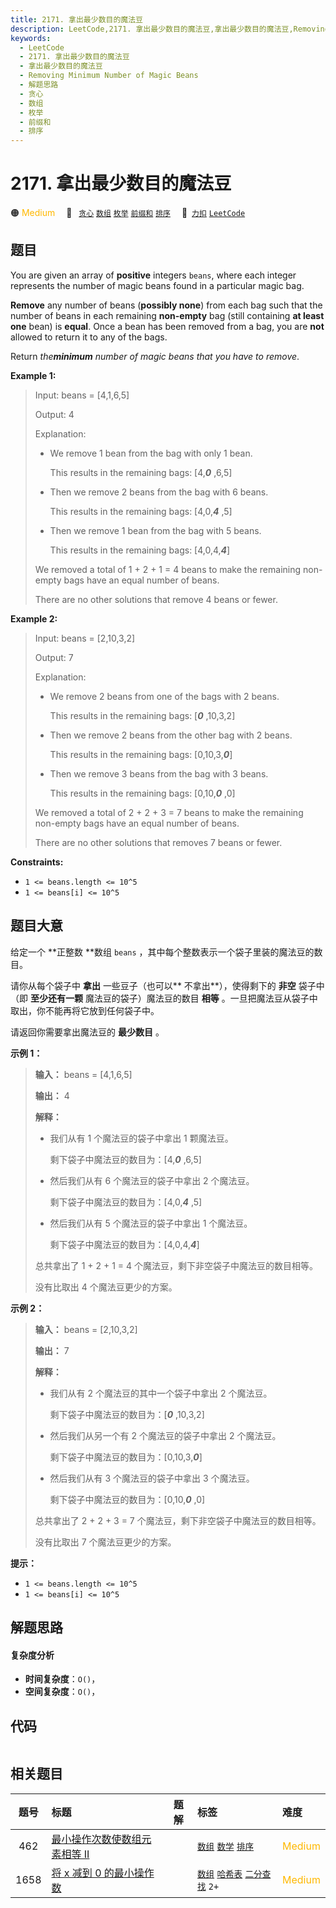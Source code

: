 ```yaml
---
title: 2171. 拿出最少数目的魔法豆
description: LeetCode,2171. 拿出最少数目的魔法豆,拿出最少数目的魔法豆,Removing Minimum Number of Magic Beans,解题思路,贪心,数组,枚举,前缀和,排序
keywords:
  - LeetCode
  - 2171. 拿出最少数目的魔法豆
  - 拿出最少数目的魔法豆
  - Removing Minimum Number of Magic Beans
  - 解题思路
  - 贪心
  - 数组
  - 枚举
  - 前缀和
  - 排序
---
```


# 2171. 拿出最少数目的魔法豆

🟠 <font color=#ffb800>Medium</font>&emsp; 🔖&ensp; [`贪心`](/tag/greedy.md) [`数组`](/tag/array.md) [`枚举`](/tag/enumeration.md) [`前缀和`](/tag/prefix-sum.md) [`排序`](/tag/sorting.md)&emsp; 🔗&ensp;[`力扣`](https://leetcode.cn/problems/removing-minimum-number-of-magic-beans) [`LeetCode`](https://leetcode.com/problems/removing-minimum-number-of-magic-beans)

## 题目

You are given an array of **positive** integers `beans`, where each integer
represents the number of magic beans found in a particular magic bag.

**Remove** any number of beans (**possibly none**) from each bag such that the
number of beans in each remaining **non-empty** bag (still containing **at
least one** bean) is **equal**. Once a bean has been removed from a bag, you
are **not** allowed to return it to any of the bags.

Return _the**minimum** number of magic beans that you have to remove_.



**Example 1:**

> Input: beans = [4,1,6,5]
> 
> Output: 4
> 
> Explanation: 
> - We remove 1 bean from the bag with only 1 bean.
> 
>   This results in the remaining bags: [4,**_0_** ,6,5]
> - Then we remove 2 beans from the bag with 6 beans.
> 
>   This results in the remaining bags: [4,0,**_4_** ,5]
> - Then we remove 1 bean from the bag with 5 beans.
> 
>   This results in the remaining bags: [4,0,4,**_4_**]
> 
> We removed a total of 1 + 2 + 1 = 4 beans to make the remaining non-empty bags have an equal number of beans.
> 
> There are no other solutions that remove 4 beans or fewer.

**Example 2:**

> Input: beans = [2,10,3,2]
> 
> Output: 7
> 
> Explanation:
> - We remove 2 beans from one of the bags with 2 beans.
> 
>   This results in the remaining bags: [_**0**_ ,10,3,2]
> - Then we remove 2 beans from the other bag with 2 beans.
> 
>   This results in the remaining bags: [0,10,3,_**0**_]
> - Then we remove 3 beans from the bag with 3 beans. 
> 
>   This results in the remaining bags: [0,10,_**0**_ ,0]
> 
> We removed a total of 2 + 2 + 3 = 7 beans to make the remaining non-empty bags have an equal number of beans.
> 
> There are no other solutions that removes 7 beans or fewer.

**Constraints:**

  * `1 <= beans.length <= 10^5`
  * `1 <= beans[i] <= 10^5`


## 题目大意

给定一个 **正整数  **数组 `beans` ，其中每个整数表示一个袋子里装的魔法豆的数目。

请你从每个袋子中 **拿出**  一些豆子（也可以**  不拿出**），使得剩下的 **非空** 袋子中（即 **至少还有一颗**
魔法豆的袋子）魔法豆的数目 **相等** 。一旦把魔法豆从袋子中取出，你不能再将它放到任何袋子中。

请返回你需要拿出魔法豆的 **最少数目** 。



**示例 1：**

> 
> 
> 
> 
> 
> **输入：** beans = [4,1,6,5]
> 
> **输出：** 4
> 
> **解释：**
> - 我们从有 1 个魔法豆的袋子中拿出 1 颗魔法豆。
> 
>   剩下袋子中魔法豆的数目为：[4,_**0**_ ,6,5]
> - 然后我们从有 6 个魔法豆的袋子中拿出 2 个魔法豆。
> 
>   剩下袋子中魔法豆的数目为：[4,0,_**4**_ ,5]
> - 然后我们从有 5 个魔法豆的袋子中拿出 1 个魔法豆。
> 
>   剩下袋子中魔法豆的数目为：[4,0,4,_**4**_]
> 
> 总共拿出了 1 + 2 + 1 = 4 个魔法豆，剩下非空袋子中魔法豆的数目相等。
> 
> 没有比取出 4 个魔法豆更少的方案。
> 
> 

**示例 2：**

> 
> 
> 
> 
> 
> **输入：** beans = [2,10,3,2]
> 
> **输出：** 7
> 
> **解释：**
> - 我们从有 2 个魔法豆的其中一个袋子中拿出 2 个魔法豆。
> 
>   剩下袋子中魔法豆的数目为：[_**0**_ ,10,3,2]
> - 然后我们从另一个有 2 个魔法豆的袋子中拿出 2 个魔法豆。
> 
>   剩下袋子中魔法豆的数目为：[0,10,3,_**0**_]
> - 然后我们从有 3 个魔法豆的袋子中拿出 3 个魔法豆。
> 
>   剩下袋子中魔法豆的数目为：[0,10,_**0**_ ,0]
> 
> 总共拿出了 2 + 2 + 3 = 7 个魔法豆，剩下非空袋子中魔法豆的数目相等。
> 
> 没有比取出 7 个魔法豆更少的方案。
> 
> 



**提示：**

  * `1 <= beans.length <= 10^5`
  * `1 <= beans[i] <= 10^5`


## 解题思路

#### 复杂度分析

- **时间复杂度**：`O()`，
- **空间复杂度**：`O()`，

## 代码

```javascript

```

## 相关题目

<!-- prettier-ignore -->
| 题号 | 标题 | 题解 | 标签 | 难度 |
| :------: | :------ | :------: | :------ | :------ |
| 462 | [最小操作次数使数组元素相等 II](https://leetcode.com/problems/minimum-moves-to-equal-array-elements-ii) |  |  [`数组`](/tag/array.md) [`数学`](/tag/math.md) [`排序`](/tag/sorting.md) | <font color=#ffb800>Medium</font> |
| 1658 | [将 x 减到 0 的最小操作数](https://leetcode.com/problems/minimum-operations-to-reduce-x-to-zero) |  |  [`数组`](/tag/array.md) [`哈希表`](/tag/hash-table.md) [`二分查找`](/tag/binary-search.md) `2+` | <font color=#ffb800>Medium</font> |
